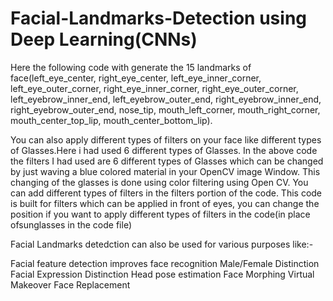 # Facial-Landmarks-Detection using Deep Learning(CNNs)
Here the following code with generate the 15 landmarks of face(left_eye_center, right_eye_center, left_eye_inner_corner, 
left_eye_outer_corner, right_eye_inner_corner, right_eye_outer_corner, left_eyebrow_inner_end, left_eyebrow_outer_end, 
right_eyebrow_inner_end, right_eyebrow_outer_end, nose_tip, mouth_left_corner, mouth_right_corner, mouth_center_top_lip, 
mouth_center_bottom_lip).

You can also apply different types of filters on your face like different types of Glasses.Here i had used 6 different types of Glasses.
In the above code the filters I had used are 6 different types of Glasses which can be changed by just waving a blue colored material
in your OpenCV image Window.
This changing of the glasses is done using color filtering using Open CV.
You can add different types of filters in the filters portion of the code.
This code is built for filters which can be applied in front of eyes, you can change the position if you want to apply different 
types of filters in the code(in place ofsunglasses in the code file)

Facial Landmarks detedction can also be used for various purposes like:-

Facial feature detection improves face recognition
Male/Female Distinction
Facial Expression Distinction
Head pose estimation
Face Morphing
Virtual Makeover
Face Replacement
